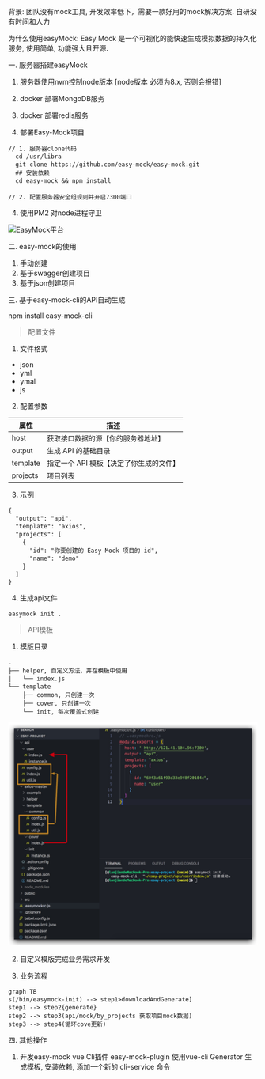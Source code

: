 背景: 团队没有mock工具, 开发效率低下，需要一款好用的mock解决方案. 自研没有时间和人力

为什么使用easyMock: Easy Mock 是一个可视化的能快速生成模拟数据的持久化服务, 使用简单, 功能强大且开源.

一. 服务器搭建easyMock

1. 服务器使用nvm控制node版本 [node版本 必须为8.x, 否则会报错]

2. docker 部署MongoDB服务

3. docker 部署redis服务

4. 部署Easy-Mock项目

```
// 1. 服务器clone代码
  cd /usr/libra
  git clone https://github.com/easy-mock/easy-mock.git
  ## 安装依赖
  cd easy-mock && npm install

// 2. 配置服务器安全组规则并开启7300端口
```

4. 使用PM2 对node进程守卫

![EasyMock平台](http://121.41.104.96:7300/dist/demo.png?d29da310e9de4bc564ce38e8e0019e17)

二. easy-mock的使用

1. 手动创建
2. 基于swagger创建项目
3. 基于json创建项目

三. 基于easy-mock-cli的API自动生成

npm install easy-mock-cli

> 配置文件
  1. 文件格式

  * json
  * yml
  * ymal
  * js

  2. 配置参数
  
  | 属性  |  描述  |
  |  ----  | ----  |
  | host  | 获取接口数据的源【你的服务器地址】 |
  | output  | 生成 API 的基础目录 |
  | template | 指定一个 API 模板【决定了你生成的文件】 |
  | projects | 项目列表 |

  3. 示例

  ```
  {
    "output": "api",
    "template": "axios",
    "projects": [
      {
        "id": "你要创建的 Easy Mock 项目的 id",
        "name": "demo"
      }
    ]
  }
  ```

  4. 生成api文件

  ```
  easymock init .
  ```

> API模板

1. 模版目录

```
.
├── helper, 自定义方法，并在模板中使用
│   └── index.js
└── template
    ├── common, 只创建一次
    ├── cover, 只创建一次
    └── init, 每次覆盖式创建

```

![API Generate](../imgs/easy-mock-cli.jpg)

2. 自定义模版完成业务需求开发

3. 业务流程
```
graph TB
s(/bin/easymock-init) --> step1>downloadAndGenerate]
step1 --> step2{generate}
step2 --> step3(api/mock/by_projects 获取项目mock数据)
step3 --> step4(循环cove更新)
```

四. 其他操作
  1. 开发easy-mock vue Cli插件 easy-mock-plugin
  使用vue-cli Generator 生成模板, 安装依赖, 添加一个新的 cli-service 命令
